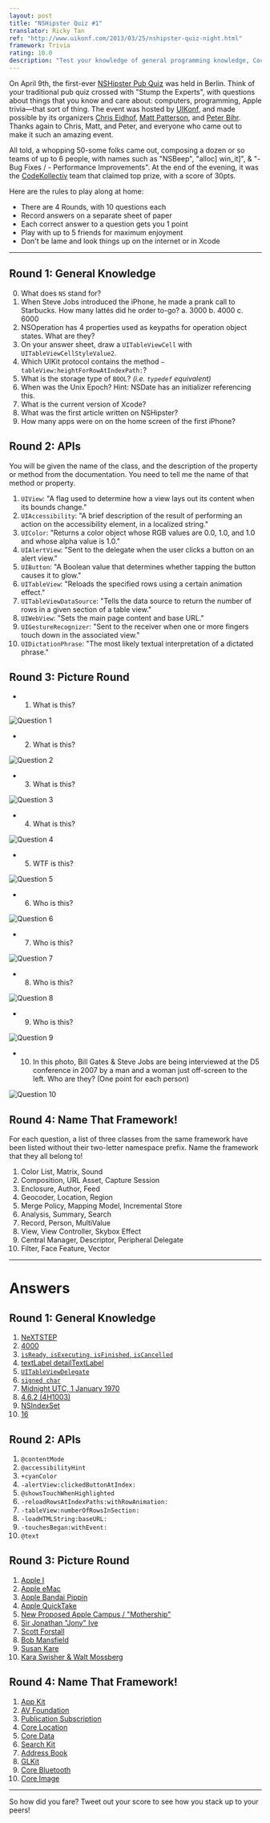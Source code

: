 ```yaml
---
layout: post
title: "NSHipster Quiz #1"
translator: Ricky Tan
ref: "http://www.uikonf.com/2013/03/25/nshipster-quiz-night.html"
framework: Trivia
rating: 10.0
description: "Test your knowledge of general programming knowledge, Cocoa APIs, and Apple trivia in this first-ever NSHipster Quiz. How NSHip are you?"
---
```


On April 9th, the first-ever [NSHipster Pub Quiz](http://www.uikonf.com/2013/04/11/nshipster-pub-quiz.html) was held in Berlin. Think of your traditional pub quiz crossed with "Stump the Experts", with questions about things that you know and care about: computers, programming, Apple trivia—that sort of thing. The event was hosted by [UIKonf](http://www.uikonf.com), and made possible by its organizers [Chris Eidhof](http://twitter.com/chriseidhof), [Matt Patterson](http://twitter.com/fidothe), and [Peter Bihr](http://twitter.com/peterbihr). Thanks again to Chris, Matt, and Peter, and everyone who came out to make it such an amazing event.

All told, a whopping 50-some folks came out, composing a dozen or so teams of up to 6 people, with names such as "NSBeep", "alloc] win_it]", & "- Bug Fixes / - Performance Improvements". At the end of the evening, it was the [CodeKollectiv](http://codekollektiv.com) team that claimed top prize, with a score of 30pts.

Here are the rules to play along at home:

- There are 4 Rounds, with 10 questions each
- Record answers on a separate sheet of paper
- Each correct answer to a question gets you 1 point
- Play with up to 5 friends for maximum enjoyment
- Don't be lame and look things up on the internet or in Xcode

* * *

Round 1: General Knowledge
--------------------------

0. What does `NS` stand for?
1. When Steve Jobs introduced the iPhone, he made a prank call to Starbucks. How many lattés did he order to-go?
  a. 3000
  b. 4000
  c. 6000
2. NSOperation has 4 properties used as keypaths for operation object states. What are they?
3. On your answer sheet, draw a `UITableViewCell` with `UITableViewCellStyleValue2`.
4. Which UIKit protocol contains the method `–tableView:heightForRowAtIndexPath:`?
5. What is the storage type of `BOOL`? _(i.e. `typedef` equivalent)_
6. When was the Unix Epoch? Hint: NSDate has an initializer referencing this.
7. What is the current version of Xcode?
8. What was the first article written on NSHipster?
9. How many apps were on on the home screen of the first iPhone?

Round 2: APIs
-------------

You will be given the name of the class, and the description of the property or method from the documentation. You need to tell me the name of that method or property.

1. `UIView`: "A flag used to determine how a view lays out its content when its bounds change."
2. `UIAccessibility`: "A brief description of the result of performing an action on the accessibility element, in a localized string."
3. `UIColor`: "Returns a color object whose RGB values are 0.0, 1.0, and 1.0 and whose alpha value is 1.0."
4. `UIAlertView`: "Sent to the delegate when the user clicks a button on an alert view."
5. `UIButton`: "A Boolean value that determines whether tapping the button causes it to glow."
6. `UITableView`: "Reloads the specified rows using a certain animation effect."
7. `UITableViewDataSource`: "Tells the data source to return the number of rows in a given section of a table view."
8. `UIWebView`: "Sets the main page content and base URL."
9. `UIGestureRecognizer`: "Sent to the receiver when one or more fingers touch down in the associated view."
10. `UIDictationPhrase`: "The most likely textual interpretation of a dictated phrase."


Round 3: Picture Round
----------------------

- 1. What is this?

![Question 1](http://nshipster-quiz-1.s3.amazonaws.com/question-1.jpg)

- 2. What is this?

![Question 2](http://nshipster-quiz-1.s3.amazonaws.com/question-2.jpg)

- 3. What is this?

![Question 3](http://nshipster-quiz-1.s3.amazonaws.com/question-3.jpg)

- 4. What is this?

![Question 4](http://nshipster-quiz-1.s3.amazonaws.com/question-4.jpg)

- 5. WTF is this?

![Question 5](http://nshipster-quiz-1.s3.amazonaws.com/question-5.jpg)

- 6. Who is this?

![Question 6](http://nshipster-quiz-1.s3.amazonaws.com/question-6.jpg)

- 7. Who is this?

![Question 7](http://nshipster-quiz-1.s3.amazonaws.com/question-7.jpg)

- 8. Who is this?

![Question 8](http://nshipster-quiz-1.s3.amazonaws.com/question-8.jpg)

- 9. Who is this?

![Question 9](http://nshipster-quiz-1.s3.amazonaws.com/question-9.jpg)

- 10. In this photo, Bill Gates & Steve Jobs are being interviewed at the D5 conference in 2007 by a man and a woman just off-screen to the left. Who are they? (One point for each person)

![Question 10](http://nshipster-quiz-1.s3.amazonaws.com/question-10.jpg)


Round 4: Name That Framework!
-----------------------------

For each question, a list of three classes from the same framework have been listed without their two-letter namespace prefix. Name the framework that they all belong to!

1. Color List, Matrix, Sound
2. Composition, URL Asset, Capture Session
3. Enclosure, Author, Feed
4. Geocoder, Location, Region
5. Merge Policy, Mapping Model, Incremental Store
6. Analysis, Summary, Search
7. Record, Person, MultiValue
8. View, View Controller, Skybox Effect
9. Central Manager, Descriptor, Peripheral Delegate
10. Filter, Face Feature, Vector


* * *

# Answers

Round 1: General Knowledge
--------------------------

1. [NeXTSTEP](http://en.wikipedia.org/wiki/NeXTSTEP)
2. [4000](http://www.macrumors.com/2013/03/04/steve-jobs-4000-latte-prank-order-lives-on-at-san-francisco-starbucks/)
3. [`isReady`, `isExecuting`, `isFinished`, `isCancelled`](http://developer.apple.com/library/mac/#documentation/Cocoa/Reference/NSOperation_class/Reference/Reference.html%23//apple_ref/doc/uid/TP40004591-RH2-DontLinkElementID_1)
4. [    textLabel detailTextLabel   ](http://developer.apple.com/library/ios/DOCUMENTATION/UserExperience/Conceptual/TableView_iPhone/Art/tvcellstyle_value2.jpg)
5. [`UITableViewDelegate`](http://developer.apple.com/library/ios/documentation/uikit/reference/UITableViewDelegate_Protocol/Reference/Reference.html#//apple_ref/doc/uid/TP40006942-CH3-SW25)
6. [`signed char`](http://nshipster.com/bool/)
7. [Midnight UTC, 1 January 1970](http://en.wikipedia.org/wiki/Unix_epoch)
8. [4.6.2 (4H1003)](http://en.wikipedia.org/wiki/Xcode)
9. [NSIndexSet](http://nshipster.com/nsindexset/)
10. [16](http://en.wikipedia.org/wiki/IPhone_%281st_generation%29)

Round 2: APIs
-------------

1. `@contentMode`
2. `@accessibilityHint`
3. `+cyanColor`
4. `-alertView:clickedButtonAtIndex:`
5. `@showsTouchWhenHighlighted`
6. `-reloadRowsAtIndexPaths:withRowAnimation:`
7. `-tableView:numberOfRowsInSection:`
8. `-loadHTMLString:baseURL:`
9. `-touchesBegan:withEvent:`
10. `@text`

Round 3: Picture Round
----------------------

1. [Apple I](http://en.wikipedia.org/wiki/Apple_I)
2. [Apple eMac](http://en.wikipedia.org/wiki/EMac)
3. [Apple Bandai Pippin](http://en.wikipedia.org/wiki/Apple_Bandai_Pippin)
4. [Apple QuickTake](http://en.wikipedia.org/wiki/Apple_QuickTake)
5. [New Proposed Apple Campus / "Mothership"](http://www.cultofmac.com/108782/apples-magnificent-mothership-campus-gets-new-renders-and-more-details-report/)
6. [Sir Jonathan "Jony" Ive](http://en.wikipedia.org/wiki/Jonathan_Ive)
7. [Scott Forstall](http://en.wikipedia.org/wiki/Scott_Forstall)
8. [Bob Mansfield](http://en.wikipedia.org/wiki/Bob_Mansfield)
9. [Susan Kare](http://en.wikipedia.org/wiki/Susan_kare)
10. [Kara Swisher & Walt Mossberg ](http://allthingsd.com/20071224/best-of-2007-video-d5-interview-with-bill-gates-and-steve-jobs/)

Round 4: Name That Framework!
-----------------------------

1. [App Kit](http://developer.apple.com/library/mac/#documentation/Cocoa/Reference/ApplicationKit/ObjC_classic/_index.html)
2. [AV Foundation](https://developer.apple.com/library/mac/#documentation/AVFoundation/Reference/AVFoundationFramework/_index.html)
3. [Publication Subscription](http://developer.apple.com/library/mac/#documentation/InternetWeb/Reference/PubSubReference/_index.html#//apple_ref/doc/uid/TP40004649)
4. [Core Location](http://developer.apple.com/library/ios/#documentation/CoreLocation/Reference/CoreLocation_Framework/_index.html)
5. [Core Data](http://developer.apple.com/library/ios/#documentation/cocoa/Reference/CoreData_ObjC/_index.html)
6. [Search Kit](https://developer.apple.com/library/mac/#documentation/UserExperience/Reference/SearchKit/Reference/reference.html)
7. [Address Book](http://developer.apple.com/library/ios/#documentation/AddressBook/Reference/AddressBook_iPhoneOS_Framework/_index.html)
8. [GLKit](http://developer.apple.com/library/mac/#documentation/GLkit/Reference/GLKit_Collection/_index.html)
9. [Core Bluetooth](http://developer.apple.com/library/ios/#documentation/CoreBluetooth/Reference/CoreBluetooth_Framework/_index.html)
10. [Core Image](https://developer.apple.com/library/mac/#documentation/graphicsimaging/Conceptual/CoreImaging/ci_intro/ci_intro.html)

* * *

So how did you fare? Tweet out your score to see how you stack up to your peers!
